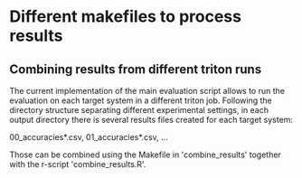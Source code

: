 # Different makefiles to process results

## Combining results from different triton runs

The current implementation of the main evaluation script allows to run the evaluation
on each target system in a different triton job. Following the directory structure 
separating different experimental settings, in each output directory there is several
results files created for each target system:

00_accuracies*.csv, 01_accuracies*.csv, ...

Those can be combined using the Makefile in 'combine_results' together with the r-script
'combine_results.R'.
